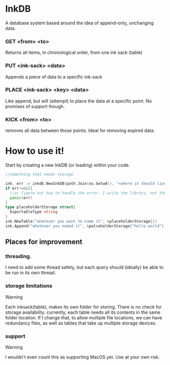 # InkDB
A database system based around the idea of append-only, unchanging data.
### GET \<from> \<to>
Returns all items, in chronological order, from one ink sack (table)
### PUT \<ink-sack> \<data>
Appends a piece of data to a specific ink-sack
### PLACE \<ink-sack> \<key> \<data>
Like append, but will (attempt) to place the data at a specific point. No promises of support though.
### KICK \<from> \<to>
removes all data between those points. Ideal for removing expired data.

# How to use it!
Start by creating a new InkDB (or loading) within your code.
```Go
//something that needs storage

ink, err := inkdb.NewInkDB(path.Join(os.Getwd(), "<where it should live>"))
if err!=nil{
  //or figure out how to handle the error. I write the library, not the rules here.
  panic(err)
}
type placeholderStorage struct{
  ExportableType string
}
ink.NewTable("whatever you want to name it", &placeholderStorage{})
ink.Append("whatever you named it", &palceholderStorage{"hello world"})

```
## Places for improvement

### threading.
I need to add some thread safety, but each query should (ideally) be able to be run in its own thread.

### storage limitations
>[!WARNING]
> Each inksack(table), makes its own folder for storing. There is no check for storage availability. 
currently, each table needs all its contents in the same folder location. If I change that, to allow multiple file locations, we can have redundancy files, as well as tables that take up multiple storage devices.


### support
>[!WARNING]
>I wouldn't even count this as supporting MacOS yet. Use at your own risk.
